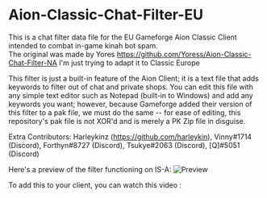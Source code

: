 # Aion-Classic-Chat-Filter-EU

This is a chat filter data file for the EU Gameforge Aion Classic Client intended to combat in-game kinah bot spam.  
The original was made by Yores https://github.com/Yoress/Aion-Classic-Chat-Filter-NA I'm just trying to adapt it to Classic Europe

This filter is just a built-in feature of the Aion Client; it is a text file that adds keywords to filter out of chat and private shops. You can edit this file with any simple text editor such as Notepad (built-in to Windows) and add any keywords you want; however, because Gameforge added their version of this filter to a pak file, we must do the same -- for ease of editing, this repository's pak file is not XOR'd and is merely a PK Zip file in disguise.

Extra Contributors:
  Harleykinz (https://github.com/harleykin),
  Vinny#1714 (Discord),
  Forthyn#8727 (Discord),
  Tsukye#2063 (Discord),
  [Q]#5051 (Discord)

Here's a preview of the filter functioning on IS-A:
![Preview](https://user-images.githubusercontent.com/59666778/123615428-25067080-d7ba-11eb-99ca-f987b735c5d0.png)

To add this to your client, you can watch this video :


